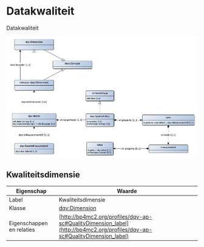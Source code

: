 # Datakwaliteit


Datakwaliteit


![](dqv-ap-sc.png)

## Kwaliteitsdimensie

|Eigenschap|Waarde
|----------|------
|Label|Kwaliteitsdimensie
|Klasse|[dqv:Dimension](http://www.w3.org/ns/dqv#Dimension)
|Eigenschappen en relaties|[http://bp4mc2.org/profiles/dqv-ap-sc#QualityDimension_label](http://bp4mc2.org/profiles/dqv-ap-sc#QualityDimension_label)


